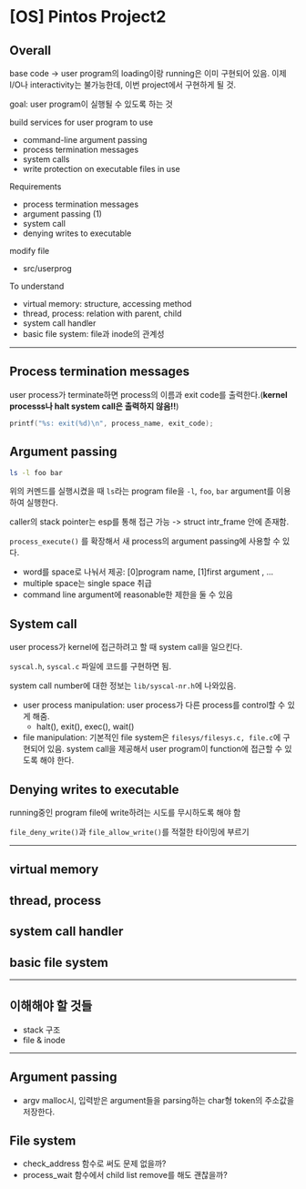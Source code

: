 # [OS] Pintos Project2

## Overall

base code -> user program의 loading이랑 running은 이미 구현되어 있음. 이제 I/O나 interactivity는 불가능한데, 이번 project에서 구현하게 될 것.

goal: user program이 실행될 수 있도록 하는 것

build services for user program to use
- command-line argument passing
- process termination messages
- system calls
- write protection on executable files in use

Requirements
- process termination messages
- argument passing (1)
- system call
- denying writes to executable

modify file
- src/userprog

To understand
- virtual memory: structure, accessing method
- thread, process: relation with parent, child
- system call handler
- basic file system: file과 inode의 관계성

<hr>

## Process termination messages

user process가 terminate하면 process의 이름과 exit code를 출력한다.(**kernel processs나 halt system call은 출력하지 않음!!**) 

```c
printf("%s: exit(%d)\n", process_name, exit_code);
```

## Argument passing

```bash
ls -l foo bar
```

위의 커멘드를 실행시켰을 때 `ls`라는 program file을 `-l`, `foo`, `bar` argument를 이용하여 실행한다.

caller의 stack pointer는 esp를 통해 접근 가능 -> struct intr_frame 안에 존재함.

`process_execute()` 를 확장해서 새 process의 argument passing에 사용할 수 있다.

- word를 space로 나눠서 제공: [0]program name, [1]first argument , ...
- multiple space는 single space 취급
- command line argument에 reasonable한 제한을 둘 수 있음

## System call

user process가 kernel에 접근하려고 할 때 system call을 일으킨다.

`syscal.h`, `syscal.c` 파일에 코드를 구현하면 됨.

system call number에 대한 정보는 `lib/syscal-nr.h`에 나와있음.

- user process manipulation: user process가 다른 process를 control할 수 있게 해줌.
    - halt(), exit(), exec(), wait()
- file manipulation: 기본적인 file system은 `filesys/filesys.c, file.c`에 구현되어 있음. system call을 제공해서 user program이 function에 접근할 수 있도록 해야 한다.

## Denying writes to executable

running중인 program file에 write하려는 시도를 무시하도록 해야 함

`file_deny_write()`과 `file_allow_write()`를 적절한 타이밍에 부르기

<hr>

## virtual memory

## thread, process

## system call handler

## basic file system

<hr>

## 이해해야 할 것들

- stack 구조
- file & inode

<hr>

## Argument passing
- argv malloc시, 입력받은 argument들을 parsing하는 char형 token의 주소값을 저장한다.

## File system
- check_address 함수로 써도 문제 없을까?
- process_wait 함수에서 child list remove를 해도 괜찮을까?